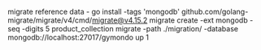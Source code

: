 migrate reference data - 
go install -tags 'mongodb' github.com/golang-migrate/migrate/v4/cmd/migrate@v4.15.2
migrate create -ext mongodb -seq -digits 5 product_collection
migrate -path ./migration/ -database mongodb://localhost:27017/gymondo up 1
